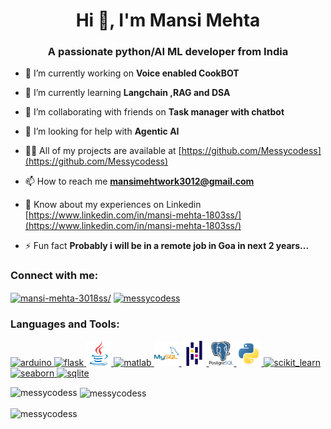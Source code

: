 <h1 align="center">Hi 👋, I'm Mansi Mehta</h1>
<h3 align="center">A passionate python/AI ML developer from India</h3>

- 🔭 I’m currently working on **Voice enabled CookBOT**

- 🌱 I’m currently learning **Langchain ,RAG and DSA**

- 👯 I’m collaborating with friends on **Task manager with chatbot**

- 🤝 I’m looking for help with **Agentic AI**

- 👨‍💻 All of my projects are available at [https://github.com/Messycodess](https://github.com/Messycodess)

- 📫 How to reach me **mansimehtwork3012@gmail.com**

- 📄 Know about my experiences on Linkedin [https://www.linkedin.com/in/mansi-mehta-1803ss/](https://www.linkedin.com/in/mansi-mehta-1803ss/)

- ⚡ Fun fact **Probably i will be in a remote job in Goa in next 2 years...**

<h3 align="left">Connect with me:</h3>
<p align="left">
<a href="https://linkedin.com/in/mansi-mehta-1803ss/" target="blank"><img align="center" src="https://raw.githubusercontent.com/rahuldkjain/github-profile-readme-generator/master/src/images/icons/Social/linked-in-alt.svg" alt="mansi-mehta-3018ss/" height="30" width="40" /></a>
<a href="https://www.leetcode.com/messycodess" target="blank"><img align="center" src="https://raw.githubusercontent.com/rahuldkjain/github-profile-readme-generator/master/src/images/icons/Social/leet-code.svg" alt="messycodess" height="30" width="40" /></a>
</p>

<h3 align="left">Languages and Tools:</h3>
<p align="left"> <a href="https://www.arduino.cc/" target="_blank" rel="noreferrer"> <img src="https://cdn.worldvectorlogo.com/logos/arduino-1.svg" alt="arduino" width="40" height="40"/> </a> <a href="https://flask.palletsprojects.com/" target="_blank" rel="noreferrer"> <img src="https://www.vectorlogo.zone/logos/pocoo_flask/pocoo_flask-icon.svg" alt="flask" width="40" height="40"/> </a> <a href="https://www.java.com" target="_blank" rel="noreferrer"> <img src="https://raw.githubusercontent.com/devicons/devicon/master/icons/java/java-original.svg" alt="java" width="40" height="40"/> </a> <a href="https://www.mathworks.com/" target="_blank" rel="noreferrer"> <img src="https://upload.wikimedia.org/wikipedia/commons/2/21/Matlab_Logo.png" alt="matlab" width="40" height="40"/> </a> <a href="https://www.mysql.com/" target="_blank" rel="noreferrer"> <img src="https://raw.githubusercontent.com/devicons/devicon/master/icons/mysql/mysql-original-wordmark.svg" alt="mysql" width="40" height="40"/> </a> <a href="https://pandas.pydata.org/" target="_blank" rel="noreferrer"> <img src="https://raw.githubusercontent.com/devicons/devicon/2ae2a900d2f041da66e950e4d48052658d850630/icons/pandas/pandas-original.svg" alt="pandas" width="40" height="40"/> </a> <a href="https://www.postgresql.org" target="_blank" rel="noreferrer"> <img src="https://raw.githubusercontent.com/devicons/devicon/master/icons/postgresql/postgresql-original-wordmark.svg" alt="postgresql" width="40" height="40"/> </a> <a href="https://www.python.org" target="_blank" rel="noreferrer"> <img src="https://raw.githubusercontent.com/devicons/devicon/master/icons/python/python-original.svg" alt="python" width="40" height="40"/> </a> <a href="https://scikit-learn.org/" target="_blank" rel="noreferrer"> <img src="https://upload.wikimedia.org/wikipedia/commons/0/05/Scikit_learn_logo_small.svg" alt="scikit_learn" width="40" height="40"/> </a> <a href="https://seaborn.pydata.org/" target="_blank" rel="noreferrer"> <img src="https://seaborn.pydata.org/_images/logo-mark-lightbg.svg" alt="seaborn" width="40" height="40"/> </a> <a href="https://www.sqlite.org/" target="_blank" rel="noreferrer"> <img src="https://www.vectorlogo.zone/logos/sqlite/sqlite-icon.svg" alt="sqlite" width="40" height="40"/> </a> </p>

<p><img align="left" src="https://github-readme-stats.vercel.app/api/top-langs?username=messycodess&show_icons=true&locale=en&layout=compact" alt="messycodess" /></p>

<p>&nbsp;<img align="center" src="https://github-readme-stats.vercel.app/api?username=messycodess&show_icons=true&locale=en" alt="messycodess" /></p>

<p><img align="center" src="https://github-readme-streak-stats.herokuapp.com/?user=messycodess&" alt="messycodess" /></p>
